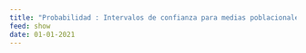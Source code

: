 ```yaml
---
title: "Probabilidad : Intervalos de confianza para medias poblacionales"
feed: show
date: 01-01-2021
---
```


